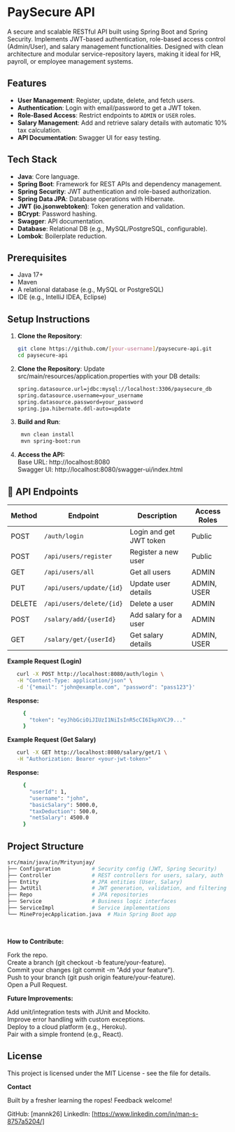 # PaySecure API
A secure and scalable RESTful API built using Spring Boot and Spring Security. Implements JWT-based authentication, role-based access control (Admin/User), and salary management functionalities. Designed with clean architecture and modular service-repository layers, making it ideal for HR, payroll, or employee management systems.

## Features
- **User Management**: Register, update, delete, and fetch users.
- **Authentication**: Login with email/password to get a JWT token.
- **Role-Based Access**: Restrict endpoints to `ADMIN` or `USER` roles.
- **Salary Management**: Add and retrieve salary details with automatic 10% tax calculation.
- **API Documentation**: Swagger UI for easy testing.

## Tech Stack
- **Java**: Core language.
- **Spring Boot**: Framework for REST APIs and dependency management.
- **Spring Security**: JWT authentication and role-based authorization.
- **Spring Data JPA**: Database operations with Hibernate.
- **JWT (io.jsonwebtoken)**: Token generation and validation.
- **BCrypt**: Password hashing.
- **Swagger**: API documentation.
- **Database**: Relational DB (e.g., MySQL/PostgreSQL, configurable).
- **Lombok**: Boilerplate reduction.

## Prerequisites
- Java 17+
- Maven
- A relational database (e.g., MySQL or PostgreSQL)
- IDE (e.g., IntelliJ IDEA, Eclipse)

## Setup Instructions
1. **Clone the Repository**:
   ```bash
   git clone https://github.com/[your-username]/paysecure-api.git
   cd paysecure-api
   ```
2. **Clone the Repository**:
   Update src/main/resources/application.properties with your DB details:
   ```bash
   spring.datasource.url=jdbc:mysql://localhost:3306/paysecure_db
   spring.datasource.username=your_username
   spring.datasource.password=your_password
   spring.jpa.hibernate.ddl-auto=update
   ```
   
3. **Build and Run**:
   ```bash
    mvn clean install
    mvn spring-boot:run
   ```
   
4. **Access the API:**
   <br>
   Base URL: http://localhost:8080 <br>
   Swagger UI: http://localhost:8080/swagger-ui/index.html

## 📌 API Endpoints

| Method | Endpoint                     | Description                  | Access Roles     |
|--------|------------------------------|------------------------------|------------------|
| POST   | `/auth/login`                | Login and get JWT token      | Public           |
| POST   | `/api/users/register`        | Register a new user          | Public           |
| GET    | `/api/users/all`             | Get all users                | ADMIN            |
| PUT    | `/api/users/update/{id}`     | Update user details          | ADMIN, USER      |
| DELETE | `/api/users/delete/{id}`     | Delete a user                | ADMIN            |
| POST   | `/salary/add/{userId}`       | Add salary for a user        | ADMIN            |
| GET    | `/salary/get/{userId}`       | Get salary details           | ADMIN, USER      |


**Example Request (Login)**
   ```bash
      curl -X POST http://localhost:8080/auth/login \
      -H "Content-Type: application/json" \
      -d '{"email": "john@example.com", "password": "pass123"}'
   ```

**Response:**
   ```bash
        {
          "token": "eyJhbGciOiJIUzI1NiIsInR5cCI6IkpXVCJ9..."
        }
   ```

**Example Request (Get Salary)**
   ```bash
      curl -X GET http://localhost:8080/salary/get/1 \
      -H "Authorization: Bearer <your-jwt-token>"
   ```
**Response:**
   ```bash
        {
          "userId": 1,
          "username": "john",
          "basicSalary": 5000.0,
          "taxDeduction": 500.0,
          "netSalary": 4500.0
        }
   ```

## Project Structure
```bash
src/main/java/in/Mrityunjay/
├── Configuration          # Security config (JWT, Spring Security)
├── Controller             # REST controllers for users, salary, auth
├── Entity                 # JPA entities (User, Salary)
├── JwtUtil                # JWT generation, validation, and filtering
├── Repo                   # JPA repositories
├── Service                # Business logic interfaces
├── ServiceImpl            # Service implementations
└── MineProjecApplication.java  # Main Spring Boot app
```

<br>

**How to Contribute:**

Fork the repo.  <br>
Create a branch (git checkout -b feature/your-feature). <br>
Commit your changes (git commit -m "Add your feature"). <br>
Push to your branch (git push origin feature/your-feature). <br>
Open a Pull Request. <br>

**Future Improvements:**

Add unit/integration tests with JUnit and Mockito.<br>
Improve error handling with custom exceptions.<br>
Deploy to a cloud platform (e.g., Heroku).<br>
Pair with a simple frontend (e.g., React).<br>

## License
This project is licensed under the MIT License - see the  file for details.

**Contact**

Built by a fresher learning the ropes! Feedback welcome!

GitHub: [mannk26]
LinkedIn: [https://www.linkedin.com/in/man-s-8757a5204/]


